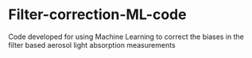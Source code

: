 # Filter-correction-ML-code
Code developed for using Machine Learning to correct the biases in the filter based aerosol light absorption measurements
